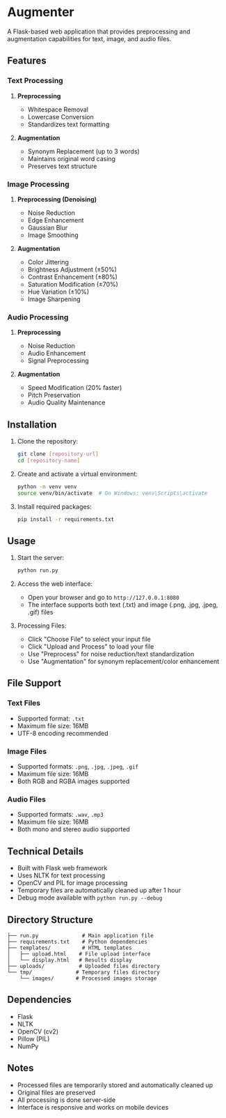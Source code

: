# Augmenter

A Flask-based web application that provides preprocessing and augmentation capabilities for text, image, and audio files.

## Features

### Text Processing
1. **Preprocessing**
   - Whitespace Removal
   - Lowercase Conversion
   - Standardizes text formatting

2. **Augmentation**
   - Synonym Replacement (up to 3 words)
   - Maintains original word casing
   - Preserves text structure

### Image Processing
1. **Preprocessing (Denoising)**
   - Noise Reduction
   - Edge Enhancement
   - Gaussian Blur
   - Image Smoothing

2. **Augmentation**
   - Color Jittering
   - Brightness Adjustment (±50%)
   - Contrast Enhancement (±80%)
   - Saturation Modification (±70%)
   - Hue Variation (±10%)
   - Image Sharpening

### Audio Processing
1. **Preprocessing**
   - Noise Reduction
   - Audio Enhancement
   - Signal Preprocessing

2. **Augmentation**
   - Speed Modification (20% faster)
   - Pitch Preservation
   - Audio Quality Maintenance

## Installation

1. Clone the repository:
   ```bash
   git clone [repository-url]
   cd [repository-name]
   ```

2. Create and activate a virtual environment:
   ```bash
   python -m venv venv
   source venv/bin/activate  # On Windows: venv\Scripts\activate
   ```

3. Install required packages:
   ```bash
   pip install -r requirements.txt
   ```

## Usage

1. Start the server:
   ```bash
   python run.py
   ```

2. Access the web interface:
   - Open your browser and go to `http://127.0.0.1:8080`
   - The interface supports both text (.txt) and image (.png, .jpg, .jpeg, .gif) files

3. Processing Files:
   - Click "Choose File" to select your input file
   - Click "Upload and Process" to load your file
   - Use "Preprocess" for noise reduction/text standardization
   - Use "Augmentation" for synonym replacement/color enhancement

## File Support

### Text Files
- Supported format: `.txt`
- Maximum file size: 16MB
- UTF-8 encoding recommended

### Image Files
- Supported formats: `.png`, `.jpg`, `.jpeg`, `.gif`
- Maximum file size: 16MB
- Both RGB and RGBA images supported

### Audio Files
- Supported formats: `.wav`, `.mp3`
- Maximum file size: 16MB
- Both mono and stereo audio supported

## Technical Details

- Built with Flask web framework
- Uses NLTK for text processing
- OpenCV and PIL for image processing
- Temporary files are automatically cleaned up after 1 hour
- Debug mode available with `python run.py --debug`

## Directory Structure

```
├── run.py              # Main application file
├── requirements.txt    # Python dependencies
├── templates/          # HTML templates
│   ├── upload.html    # File upload interface
│   └── display.html   # Results display
├── uploads/           # Uploaded files directory
└── tmp/              # Temporary files directory
    └── images/       # Processed images storage
```

## Dependencies

- Flask
- NLTK
- OpenCV (cv2)
- Pillow (PIL)
- NumPy

## Notes

- Processed files are temporarily stored and automatically cleaned up
- Original files are preserved
- All processing is done server-side
- Interface is responsive and works on mobile devices